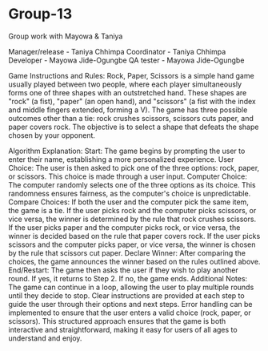 # Group-13
Group work with Mayowa & Taniya

Manager/release - Taniya Chhimpa
Coordinator - Taniya Chhimpa
Developer - Mayowa Jide-Ogungbe
QA tester - Mayowa Jide-Ogungbe


Game Instructions and Rules:
Rock, Paper, Scissors is a simple hand game usually played between two people, where each player simultaneously forms one of three shapes with an outstretched hand. These shapes are "rock" (a fist), "paper" (an open hand), and "scissors" (a fist with the index and middle fingers extended, forming a V). The game has three possible outcomes other than a tie: rock crushes scissors, scissors cuts paper, and paper covers rock. The objective is to select a shape that defeats the shape chosen by your opponent.

Algorithm Explanation:
Start: The game begins by prompting the user to enter their name, establishing a more personalized experience.
User Choice: The user is then asked to pick one of the three options: rock, paper, or scissors. This choice is made through a user input.
Computer Choice: The computer randomly selects one of the three options as its choice. This randomness ensures fairness, as the computer's choice is unpredictable.
Compare Choices:
If both the user and the computer pick the same item, the game is a tie.
If the user picks rock and the computer picks scissors, or vice versa, the winner is determined by the rule that rock crushes scissors.
If the user picks paper and the computer picks rock, or vice versa, the winner is decided based on the rule that paper covers rock.
If the user picks scissors and the computer picks paper, or vice versa, the winner is chosen by the rule that scissors cut paper.
Declare Winner: After comparing the choices, the game announces the winner based on the rules outlined above.
End/Restart: The game then asks the user if they wish to play another round. If yes, it returns to Step 2. If no, the game ends.
Additional Notes:
The game can continue in a loop, allowing the user to play multiple rounds until they decide to stop.
Clear instructions are provided at each step to guide the user through their options and next steps.
Error handling can be implemented to ensure that the user enters a valid choice (rock, paper, or scissors).
This structured approach ensures that the game is both interactive and straightforward, making it easy for users of all ages to understand and enjoy.
